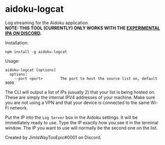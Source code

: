 # aidoku-logcat
Log streaming for the Aidoku application.  
<strong>NOTE: THIS TOOL (CURRENTLY) ONLY WORKS WITH THE [EXPERIMENTAL IPA ON DISCORD](https://discord.com/channels/927984899472883723/950039656857223269/972742734458802267).</strong>

Installation:
```
npm install -g aidoku-logcat
```
Usage:
```
aidoku-logcat [options]
  options:
    --port <port>        The port to host the source list on, default 9000
```
The CLI will output a list of IPs (usually 2) that your list is being hosted on. These are simply the internal IPV4 addresses of your machine. Make sure you are not using a VPN and that your device is connected to the same Wi-Fi network.

Put the IP into the `Log Server` box in the Aidoku settings. It will be immediately ready to use. Type the IP exactly how you see it in the terminal window. The IP you want to use will normally be the second one on the list.

Created by JimIsWayTooEpic#0001 on Discord.
